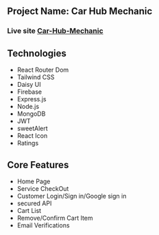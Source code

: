 ## Project Name: Car Hub Mechanic

### Live site [Car-Hub-Mechanic](https://car-hub-mechanic-ea328.web.app)

## Technologies
- React Router Dom
- Tailwind CSS
- Daisy UI
- Firebase 
- Express.js
- Node.js
- MongoDB
- JWT
- sweetAlert
- React Icon
- Ratings

## Core Features
- Home Page
- Service CheckOut
- Customer Login/Sign in/Google sign in
- secured API
- Cart List
- Remove/Confirm Cart Item
- Email Verifications